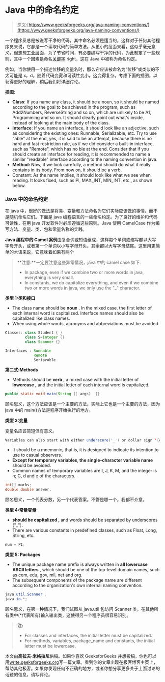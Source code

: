 # Java 中的命名约定

> 原文:[https://www.geeksforgeeks.org/java-naming-conventions/](https://www.geeksforgeeks.org/java-naming-conventions/)

一个程序员总是被说写干净的代码，其中命名必须是适当的，这样对于任何其他程序员来说，它都是一个读取代码的简单方法。从更小的层面来看，这似乎毫无意义，但想想工业层面，为了节省时间，有必要编写干净的代码，为此制定了一些规则，其中一个因素是命名[关键字](https://www.geeksforgeeks.org/list-of-all-java-keywords/) right，这在 Java 中被称为命名约定。

例如，当你使用一个描述位移的变量名时，那么它应该被命名为“位移”或类似的不太可能是 x，d，随着代码变宽和可读性变小，这变得复杂。考虑下面的插图，以获得更好的理解，稍后我们将详细讨论。

**插图:**

*   **Class:** If you name any class, it should be a noun, so it should be named according to the goal to be achieved in the program, such as Add2Numbers, ReverseString and so on, which are unlikely to be A1, Programming and so on. It should clearly point out what's inside, instead of looking at the main body of the class.
*   **Interface:** If you name an interface, it should look like an adjective, such as considering the existing ones: Runnable, Serializable, etc. Try to use "able" at the end, yes, it is said to be an attempt, because there is no hard and fast restriction rule, as if we did consider a built-in interface, such as "Remote", which has no ble at the end. Consider that if you should create an interface for reading, it is recommended to name a similar "readable" interface according to the naming convention in java.
*   **Method:** Now, if we look carefully, a method should do what it really contains in its body. From now on, it should be a verb.
*   Constant: As the name implies, it should look like what we see when reading. It looks fixed, such as PI, MAX_INT, MIN_INT, etc., as shown below.

### Java 中的命名约定

在 java 中，很好的做法是将类、变量和方法命名为它们实际应该做的事情，而不是随机命名它们。下面是 java 编程语言的一些命名约定。为了良好的维护和代码可读性，在用 java 开发软件时必须遵循这些原则。Java 使用 CamelCase 作为编写方法、变量、类、包和常量名称的实践。

**Java 编程中的 Camel 案例**由复合词或短语组成，这样每个单词或缩写都以大写字母开头，或者第一个单词以小写字母开头，其余都以大写字母结尾。这里用更简单的术语来说，它意味着如果有两个

> **注意:**一定要注意这些异常情况，java 中的 camel case 如下:
> 
> *   In package, even if we combine two or more words in java, everything is very small.
> *   In constants, we do capitalize everything, and even if we combine two or more words in java, we only use the "_" character.

**类型 1:类和接口**

*   The class name should be **noun** . In the mixed case, the first letter of each internal word is capitalized. Interface names should also be capitalized like class names.
*   When using whole words, acronyms and abbreviations must be avoided.

```java
Classes: class Student { }
         class S=Integer {}
         class Scanner {}
```

```java
Interfaces : Runnable
             Remote
             Seriazable 
```

**第二式:Methods**

*   Methods should be **verb** , a mixed case with the initial letter of **lowercase** , and the initial letter of each internal word is capitalized.

```java
public static void main(String [] args)  {}
```

顾名思义，这个方法应该是一个主要的方法，实际上它也是一个主要的方法，因为 java 中的 main()方法是程序开始执行的地方。

**类型 3:变量**

变量名应该简短但有意义。

```java
Variables can also start with either underscore('_') or dollar sign '{content}apos; characters.
```

*   It should be a mnemonic, that is, it is designed to indicate its intention to use to casual observers.
*   **Except for temporary variables, the single-character variable name** should be avoided.
*   Common names of temporary variables are I, J, K, M, and the integer is n; C, d and e of the characters.

```java
int[] marks;
double double answer,
```

顾名思义，一个代表分数，另一个代表答案，不管是哪一个，我都不介意。

**类型 4:常量变量**

*   **should be capitalized** , and words should be separated by underscores ("_").
*   There are various constants in predefined classes, such as Float, Long, String, etc.

```java
num = PI;
```

**类型 5: Packages**

*   The unique package name prefix is always written in **all lowercase ASCII letters** , which should be one of the top-level domain names, such as com, edu, gov, mil, net and org.
*   The subsequent components of the package name are different according to the organization's own internal naming convention.

```java
java.util.Scanner ;
java.io.*;
```

顾名思义，在第一种情况下，我们试图从 java.util 包访问 Scanner 类，在其他所有类中(*代表所有)输入输出类，这使得另一个程序员很容易识别。

> **注:**
> 
> *   For classes and interfaces, the initial letter must be capitalized.
> *   For methods, variables, package_name and constants, the initial letter must be lowercase.

本文由**高拉夫·米格拉尼**供稿。如果你喜欢 GeeksforGeeks 并想投稿，你也可以用[write.geeksforgeeks.org](http://www.contribute.geeksforgeeks.org)写一篇文章。看到你的文章出现在极客博客主页上，帮助其他极客。如果你发现任何不正确的地方，或者你想分享更多关于上面讨论的话题的信息，请写评论。